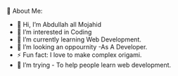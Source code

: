💫 About Me:
- 👋 Hi, I’m Abdullah all Mojahid
- 👀 I’m interested in Coding
- 🌱 I’m currently learning Web Development.
- 💞️ I’m looking an oppournity -As A Developer.
- ⚡ Fun fact: I love to make complex origami.
- 🤔 I’m trying - To help people learn web development.

<!---
mojahidmamu/mojahidmamu is a ✨ special ✨ repository because its `README.md` (this file) appears on your GitHub profile.
You can click the Preview link to take a look at your changes.
--->

